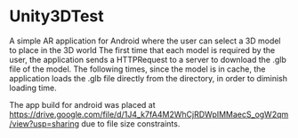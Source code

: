 # Unity3DTest

A simple AR application for Android where the user can select a 3D model to place in the 3D world
The first time that each model is required by the user, the application sends a HTTPRequest to a server to download the .glb file of the model.
The following times, since the model is in cache, the application loads the .glb file directly from the directory, in order to diminish loading time.

The app build for android was placed at https://drive.google.com/file/d/1J4_k7fA4M2WhCjRDWpIMMaecS_ogW2qm/view?usp=sharing due to file size constraints.
